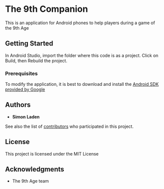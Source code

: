 # The 9th Companion

This is an application for Android phones to help players during a game of the 9th Age

## Getting Started

In Android Studio, import the folder where this code is as a project.
Click on Build, then Rebuild the project.

### Prerequisites

To modify the application, it is best to download and install the [Android SDK provided by Google](https://developer.android.com/studio/index.html)

## Authors

* **Simon Laden**

See also the list of [contributors](https://github.com/majuj/the9thcompanion/contributors) who participated in this project.

## License

This project is licensed under the MIT License

## Acknowledgments

* The 9th Age team
